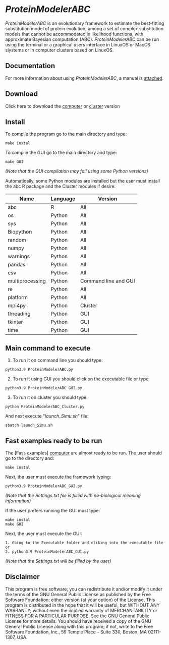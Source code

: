 # *ProteinModelerABC*
*ProteinModelerABC* is an evolutionary framework to estimate the best-fitting substitution model of protein evolution, among a set of complex substitution models that cannot be accommodated in likelihood functions, with approximate Bayesian computation (ABC). *ProteinModelerABC* can be run using the terminal or a graphical users interface in LinuxOS or MacOS siystems or in computer clusters based on LinuxOS.

## Documentation
For more information about using *ProteinModelerABC*, a manual is [attached](https://github.com/DavidFerreiro/ProteinModelerABC/tree/main/Documentation).

## Download
Click here to download the [computer](https://github.com/DavidFerreiro/ProteinModelerABC/tree/main/ProteinModelerABC) or [cluster](https://github.com/DavidFerreiro/ProteinModelerABC/tree/main/ProteinModelerABC_Cluster) version

## Install
To compile the program go to the main directory and type:
```
make instal
```
To compile the GUI go to the main directory and type:
```
make GUI
```
*(Note that the GUI compilation may fail using some Python versions)*

Automatically, some Python modules are installed but the user must install the abc R package and the Cluster modules if desire:

|Name	|Language	|Version|
|---------------|---------------|---------------|
|abc	|R	|All|
|os	|Python	|All|
|sys	|Python	|All|
|Biopython	|Python	|All|
|random	|Python	|All|
|numpy	|Python	|All|
|warnings	|Python	|All|
|pandas	|Python	|All|
|csv	|Python	|All|
|multiprocessing	|Python	|Command line and GUI|
|re	|Python	|All|
|platform	|Python	|All|
|mpi4py	|Python	|Cluster|
|threading	|Python	|GUI|
|tkinter	|Python	|GUI|
|time	|Python	|GUI|

## Main command to execute
1. To run it on command line you should type:
```
python3.9 ProteinModelerABC.py
```
2. To run it using GUI you should click on the executable file or type:
```
python3.9 ProteinModelerABC_GUI.py
```
3. To run it on cluster you should type:
```
python ProteinModelerABC_Cluster.py
```
And next execute "*launch_Simu.sh*" file:
```
sbatch launch_Simu.sh
```
## Fast examples ready to be run
The [Fast-examples] [computer](https://github.com/DavidFerreiro/ProteinModelerABC/tree/main/Fast-Examples) are almost ready to be run. The user should go to the directory and:
```
make instal
```
Next, the user must execute the framework typing:
```
python3.9 ProteinModelerABC_GUI.py
```
*(Note that the Settings.txt file is filled with no-biological meaning information)*


If the user prefers running the GUI must type:
```
make instal
make GUI
```
Next, the user must execute the GUI:
```
1. Going to the Executable folder and cliking into the executable file or
2. python3.9 ProteinModelerABC_GUI.py
```
*(Note that the Settings.txt will be filled by the user)*

## Disclaimer
This program is free software; you can redistribute it and/or modify it under the terms of the GNU General Public License as published by the Free Software Foundation; either version (at your option) of the License. This program is distributed in the hope that it will be useful, but WITHOUT ANY WARRANTY; without even the implied warranty of MERCHANTABILITY or FITNESS FOR A PARTICULAR PURPOSE. See the GNU General Public License for more details. You should have received a copy of the GNU General Public License along with this program; if not, write to the Free Software Foundation, Inc., 59 Temple Place – Suite 330, Boston, MA 02111-1307, USA.
